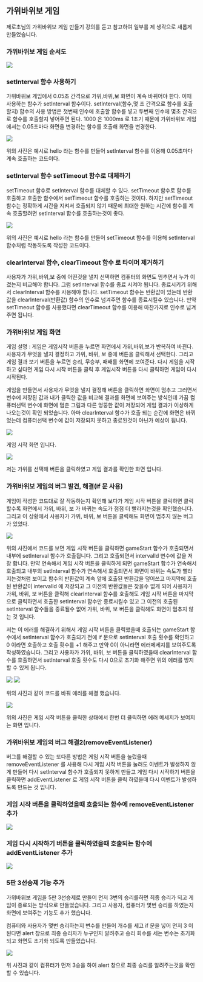 ## 가위바위보 게임

<p>제로초님의 가위바위보 게임 만들기 강의를 듣고 참고하여 일부를 제 생각으로 새롭게 만들었습니다.</p>

### 가위바위보 게임 순서도

<img src = "./rsp_solution.png">

### setInterval 함수 사용하기

<p>
가위바위보 게임에서 0.05초 간격으로 가위,바위,보 화면이 계속 바뀌어야 한다. 이때 사용하는 함수가 setInterval 함수이다.
setInterval(함수,몇 초 간격으로 함수를 호출할지) 함수의 사용 방법은 첫번째 인수에 호출할 함수를 넣고 두번째 인수에 몇초 간격으로 함수를 호출할지 넣어주면 된다.
1000 은 1000ms 로 1초기 때문에 가위바위보 게임에서는 0.05초마다 화면을 변경하는 함수를 호출해 화면을 변경한다.
</p>

<img src = "./setIntervalFunc.png">

<p>위의 사진은 예시로 hello 라는 함수를 만들어 setInterval 함수를 이용해 0.05초마다 계속 호출하는 코드이다.</p>

### setInterval 함수 setTimeout 함수로 대체하기

<p> setTimeout 함수로 setInterval 함수를 대체할 수 있다. setTimeout 함수로 함수를 호출하고 호출한 함수에서 setTimeout 함수를 호출하는 것이다. 하지만 setTimeout 함수는 정확하게 시간을  지켜서 호출되지 않기 때문에 최대한 원하는 시간에 함수를 계속 호출할려면 setInterval 함수를 호출하는것이 좋다.  </p>
<img src = "./setTimeoutFunc.png">
<p>위의 사진은 예시로 hello 라는 함수를 만들어 setTimeout 함수를 이용해 setInterval 함수처럼 작동하도록 작성한 코드이다.</p>

### clearInterval 함수, clearTimeout 함수 로 타이머 제거하기

<p>사용자가 가위,바위,보 중에 어떤것을 낼지 선택하면 컴퓨터의 화면도 멈추면서 누가 이겼는지 비교해야 합니다. 그럼 setInterval 함수를 종료 시켜야 됩니다. 종료시키기 위해서 clearInterval 함수를 사용해야 합니다. setTimeout 함수는 반환값이 있는데 반환값을 clearInterval(반환값) 함수의 인수로 넘겨주면 함수를 종료시킬수 있습니다. 만약 setTimeout 함수를 사용했다면 clearTimeout 함수를 이용해 마찬가지로 인수로 넘겨주면 됩니다. </p>

### 가위바위보 게임 화면

<p> 게임 설명 : 게임은 게임시작 버튼을 누르면 화면에서 가위,바위,보가 반복하여 바뀐다. 사용자가 무엇을 낼지 결정하고 가위, 바위, 보 중에 버튼을 클릭해서 선택한다. 그리고 게임 결과 보기 버튼을 누르면 승리, 무승부, 패배를 화면에 보여준다. 다시 게임을 시작하고 싶다면 게임 다시 시작 버튼을 클릭 후 게임시작 버튼을 다시 클릭하면 게임이 다시 시작된다.</p>
<p>게임을 만들면서 사용자가 무엇을 낼지 결정해 버튼을 클릭하면 화면이 멈추고 그러면서 변수에 저장된 값과 내가 클릭한 값을 비교해 결과를 화면에 보여주는 방식인데 가끔 컴퓨터선택 변수에 화면에 멈춘 그림과 다른 엉뚱한 값이 저장되어 게임 결과가 이상하게 나오는것이 확인 되었습니다. 아마 clearInterval 함수가 호출 되는 순간에 화면은 바뀌었는데 컴퓨터선택 변수에 값이 저장되지 못하고 종료된것이 아닌가 예상이 됩니다. </p>

<img src = "./rsp_1.png">
<p>게임 시작 화면 입니다.</p>
<img src = "./rsp_2.png">
<p>저는 가위를 선택해 버튼을 클릭하였고 게임 결과를 확인한 화면 입니다.</p>

### 가위바위보 게임의 버그 발견, 해결(if 문 사용)

<p>게임이 작성한 코드대로 잘 작동하는지 확인해 보다가 게임 시작 버튼을 클릭하면 클릭할수록 화면에서 가위, 바위, 보 가 바뀌는 속도가 점점 더 빨라지는것을 확인했습니다. 그리고 이 상황에서 사용자가 가위, 바위, 보 버튼을 클릭해도 화면이 멈추지 않는 버그가 있었다. </p>
<img src = "./error_2.png">
<p>위의 사진에서 코드를 보면 게임 시작 버튼을 클릭하면 gameStart 함수가 호출되면서 내부에 setInterval 함수가 호출됩니다. 그리고 호출되면서 intervalId 변수에 값을 저장 합니다. 만약 연속해서 게임 시작 버튼을 클릭하게 되면 gameStart 함수가 연속해서 호출되고 내부의 setInterval 함수가 연속해서 호출되면서 화면이 바뀌는 속도가 빨라지는것처럼 보이고 함수의 반환값이 계속 앞에 호출된 반환값을 덮어쓰고 마지막에 호출된 반환값이 intervalId 에 저장되고 그 이전의 반환값들은 찾을수 없게 되어 사용자가 가위, 바위, 보 버튼을 클릭해 clearInterval 함수를 호출해도 게임 시작 버튼을 마지막으로 클릭하면서 호출한 setInterval 함수만 종료시킬수 있고 그 이전의 호출된 setInterval 함수들을 종료될수 없어 가위, 바위, 보 버튼을 클릭해도 화면이 멈추지 않는 것 입니다.</p> 
<p>저는 이 에러를 해결하기 위해서 게임 시작 버튼을 클릭했을때 호출되는 gameStart 함수에서 setInterval 함수가 호출되기 전에 if 문으로 setInterval 호출 횟수를 확인하고 0 이라면 호출하고 호출 횟수를 +1 해주고 만약 0이 아니라면 에러메세지를 보여주도록 작성하였습니다. 그리고 사용자가 가위, 바위, 보 버튼을 클릭하였을때 clearInterval 함수를 호출하면서 setInterval 호출 횟수도 다시 0으로 초기화 해주면 위의 에러를 방지할 수 있게 됩니다. </p>
<img src = "./error_3.png">
<img src = "./error_4.png">
<p>위의 사진과 같이 코드를 바꿔 에러를 해결 했습니다.</p>
<img src = "./error_5.png">
<p>위의 사진은 게임 시작 버튼을 클릭한 상태에서 한번 더 클릭하면 에러 메세지가 보여지는 화면 입니다.</p>

### 가위바위보 게임의 버그 해결2(removeEventListener)

<p>버그를 해결할 수 있는 또다른 방법은 게임 시작 버튼을 눌렀을때 removeEventListener 를 사용해 다시 게임 시작 버튼을 눌러도 이벤트가 발생하지 않게 만들어 다시 setInterval 함수가 호출되지 못하게 만들고 게임 다시 시작하기 버튼을 클릭하면 addEventListener 로 게임 시작 버튼을 클릭 하였을때 다시 이벤트가 발생하도록 만드는 것 입니다.  </p>

### 게임 시작 버튼을 클릭하였을때 호출되는 함수에 removeEventListener 추가

<img src = "./error_6.png">

### 게임 다시 시작하기 버튼을 클릭하였을때 호출되는 함수에 addEventListener 추가

<img src = "./error_7.png">

### 5판 3선승제 기능 추가

<p>가위바위보 게임을 5판 3선승제로 만들어 먼저 3번의 승리를하면 최종 승리가 되고 게임이 종료되는 방식으로 만들었습니다. 그리고 사용자, 컴퓨터가 몇번 승리를 하였는지 화면에 보여주는 기능도 추가 했습니다.</p>
<p>컴퓨터와 사용자가 몇번 승리하는지 변수를 만들어 개수를 세고 if 문을 넣어 먼저 3 이 된다면 alert 창으로 최종 승리자가 누구인지 알려주고 승리 회수를 세는 변수는 초기화되고 화면도 초기화 되도록 만들었습니다.</p>
<img src = "./self.png">
<p>위 사진과 같이 컴퓨터가 먼저 3승을 하여 alert 창으로 최종 승리를 알려주는것을 확인할 수 있습니다.</p>
